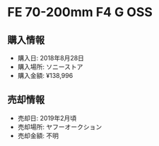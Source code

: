 # FE 70-200mm F4 G OSS
## 購入情報
- 購入日: 2018年8月28日
- 購入場所: ソニーストア
- 購入金額: ¥138,996
## 売却情報
- 売却日: 2019年2月頃
- 売却場所: ヤフーオークション
- 売却金額: 不明